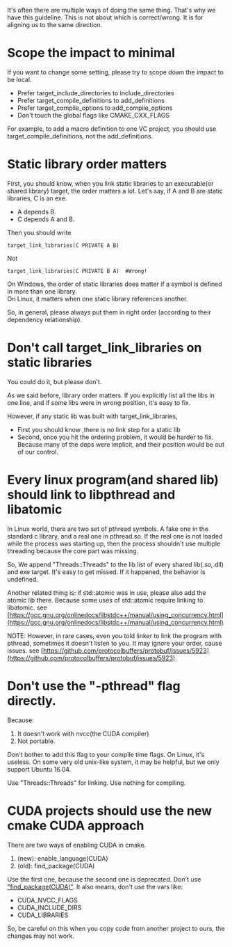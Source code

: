 It's often there are multiple ways of doing the same thing. That's why we have this guideline.  This is not about which is correct/wrong. It is for aligning us to the same direction.

# Scope the impact to minimal
If you want to change some setting, please try to scope down the impact to be local. 

- Prefer target\_include\_directories to include\_directories
- Prefer target\_compile\_definitions to add\_definitions
- Prefer target\_compile\_options to add\_compile\_options
- Don't touch the global flags like CMAKE\_CXX\_FLAGS

For example, to add a macro definition to one VC project, you should use target\_compile\_definitions, not the add\_definitions.


# Static library order matters
First, you should know, when you link static libraries to an executable(or shared library) target, the order matters a lot.
Let's say, if A and B are static libraries, C is an exe.      
- A depends B.
- C depends A and B.    

Then you should write
```
target_link_libraries(C PRIVATE A B)
```
Not
```
target_link_libraries(C PRIVATE B A)  #Wrong!
```

On Windows, the order of static libraries does matter if a symbol is defined in more than one library.       
On Linux, it matters when one static library references another.

So, in general, please always put them in right order (according to their dependency relationship).


# Don't call target\_link\_libraries on static libraries
You could do it, but please don't.

As we said before, library order matters. If you explicitly list all the libs in one line, and if some libs were in wrong position, it's easy to fix. 

However, if any static lib was built with target\_link\_libraries,
- First you should know ,there is no link step for a static lib
- Second, once you hit the ordering problem, it would be harder to fix. Because many of the deps were implicit, and their position would be out of our control.

# Every linux program(and shared lib) should link to libpthread and libatomic
In Linux world, there are two set of pthread symbols. A fake one in the standard c library, and a real one in pthread.so. If the real one is not loaded while the process was starting up, then the process shouldn't use multiple threading because the core part was missing.

So, We append "Threads::Threads" to the lib list of every shared lib(*.so,*.dll) and exe target. It's easy to get missed. If it happened, the behavior is undefined.

Another related thing is: if std::atomic was in use, please also add the atomic lib there. Because some uses of std::atomic require linking to libatomic. see [https://gcc.gnu.org/onlinedocs/libstdc++/manual/using_concurrency.html](https://gcc.gnu.org/onlinedocs/libstdc++/manual/using_concurrency.html)

NOTE: However, in rare cases, even you told linker to link the program with pthread, sometimes it doesn't listen to you. It may ignore your order, cause issues. see [https://github.com/protocolbuffers/protobuf/issues/5923](https://github.com/protocolbuffers/protobuf/issues/5923). 

# Don't use the "-pthread" flag directly. 
Because:
1. It doesn't work with nvcc(the CUDA compiler)
2. Not portable. 

Don't bother to add this flag to your compile time flags. On Linux, it's useless. On some very old unix-like system, it may be helpful, but we only support Ubuntu 16.04.

Use "Threads::Threads" for linking. Use nothing for compiling.

# CUDA projects should use the new cmake CUDA approach
There are two ways of enabling CUDA in cmake.
1. (new): enable\_language(CUDA)
2. (old): find\_package(CUDA)

Use the first one, because the second one is deprecated. Don't use ["find\_package(CUDA)"](https://cmake.org/cmake/help/latest/module/FindCUDA.html). It also means, don't use the vars like:

- CUDA\_NVCC\_FLAGS
- CUDA\_INCLUDE\_DIRS
- CUDA\_LIBRARIES

So, be careful on this when you copy code from another project to ours, the changes may not work.










